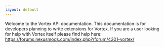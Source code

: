 ```yaml
---
layout: default
---
```

Welcome to the Vortex API documentation.
This documentation is for developers planning to write extensions for Vortex.
If you are a user looking for help with Vortex itself please find help here:
https://forums.nexusmods.com/index.php?/forum/4301-vortex/
